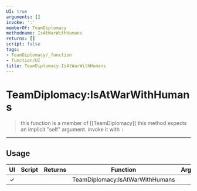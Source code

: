 ```yaml
---
UI: true
arguments: []
invoke: ':'
memberOf: TeamDiplomacy
methodname: IsAtWarWithHumans
returns: []
script: false
tags:
- TeamDiplomacy/_function
- function/UI
title: TeamDiplomacy.IsAtWarWithHumans
---
```

# TeamDiplomacy:IsAtWarWithHumans
> this function is a member of [[TeamDiplomacy]]
> this method expects an implicit "self" argument. invoke it with `:`
-----
## Usage
|  UI | Script | Returns | Function | Arguments |
|:---:|:------:|-------:|:--------:|:---------|
|✓| ||TeamDiplomacy:IsAtWarWithHumans||
